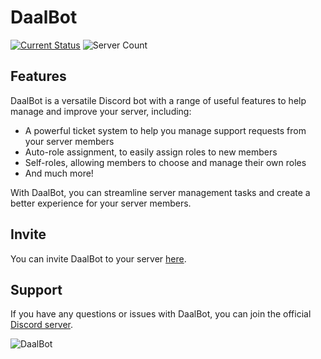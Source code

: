# DaalBot
[![Current Status](https://img.shields.io/badge/dynamic/json?url=https%3A%2F%2Fapi.daalbot.xyz%2Finfo&query=%24.status&style=for-the-badge&label=Status&color=2bffa1
)](https://bot.daalbot.xyz)  ![Server Count](https://img.shields.io/badge/dynamic/json?url=https%3A%2F%2Fdiscord.daalbot.xyz%2Fapi%2Fstatus&query=%24.guilds&label=Servers&style=for-the-badge)
## Features

DaalBot is a versatile Discord bot with a range of useful features to help manage and improve your server, including:

- A powerful ticket system to help you manage support requests from your server members
- Auto-role assignment, to easily assign roles to new members
- Self-roles, allowing members to choose and manage their own roles
- And much more!

With DaalBot, you can streamline server management tasks and create a better experience for your server members.

## Invite

You can invite DaalBot to your server [here](https://daalbot.xyz/Invite).

## Support

If you have any questions or issues with DaalBot, you can join the official [Discord server](https://lnk.daalbot.xyz/HQ).

![DaalBot](https://media.piny.dev/Daalbot.png)
